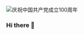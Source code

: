 ![庆祝中国共产党成立100周年](http://ykimg.alicdn.com/develop/image/2021-06-23/a4536c15c74eedf47c8d5011f44f5998.png)
### Hi there 👋

<!--
**InCerryGit/InCerryGit** is a ✨ _special_ ✨ repository because its `README.md` (this file) appears on your GitHub profile.

Here are some ideas to get you started:

- 🔭 I’m currently working on ...
- 🌱 I’m currently learning ...
- 👯 I’m looking to collaborate on ...
- 🤔 I’m looking for help with ...
- 💬 Ask me about ...
- 📫 How to reach me: ...
- 😄 Pronouns: ...
- ⚡ Fun fact: ...
-->
